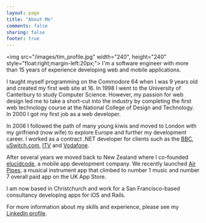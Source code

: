 ```yaml
---
layout: page
title: "About Me"
comments: false
sharing: false
footer: true
---
```

<img src="/images/tim_profile.jpg" width="240", height="240" style="float:right;margin-left:20px;">
I'm a software engineer with more than 15 years of experience developing web and mobile applications.

I taught myself programming on the Commodore 64 when I was 9 years old and created my first web site at 16. In 1998 I went to the University of Canterbury to study Computer Science. However, my passion for web design led me to take a short-cut into the industry by completing the first web technology course at the National College of Design and Technology. In 2000 I got my first job as a web developer.

In 2006 I followed the path of many young kiwis and moved to London with my girlfriend (now wife) to explore Europe and further my development career. I worked as a contract .NET developer for clients such as the [BBC](http://bbcworldwide.com), [uSwitch.com](http://uswitch.com), [ITV](http://itv.com) and [Vodafone](http://vodafone.co.uk).

After several years we moved back to New Zealand where I co-founded [elucidcode](http://elucidcode.com), a mobile app development company. We recently launched [Air Pipes](http://airpip.es), a musical instrument app that climbed to number 1 music and number 7 overall paid app on the UK App Store.

I am now based in Christchurch and work for a San Francisco-based consultancy developing apps for iOS and Rails.

For more information about my skills and experience, please see my [LinkedIn profile](https://www.linkedin.com/in/tim-ross-78345a4).
